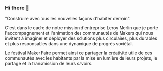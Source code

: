 ### Hi there 👋


"Construire avec tous les nouvelles façons d'habiter demain".

C'est dans le cadre de notre mission d'entreprise Leroy Merlin que je porte l'accompagnement et l'animation des communautés de Makers qui nous invitent à imaginer et déployer des solutions plus circulaires, plus durables et plus responsables dans une dynamique de progrès sociétal.

Le festival Maker Faire permet ainsi de partager la créativité utile de ces communautés avec les habitants par la mise en lumière de leurs projets, le partage et la transmission de leurs savoirs.
